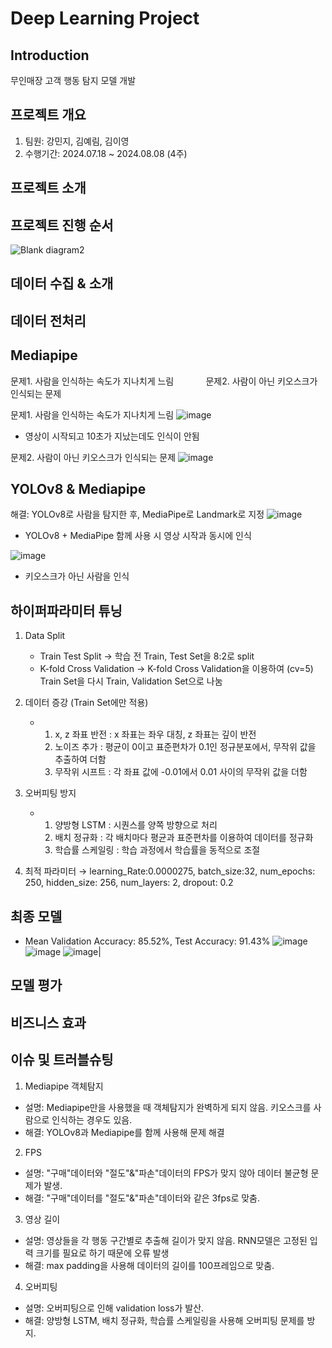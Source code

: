 # Deep Learning Project
Introduction
---
무인매장 고객 행동 탐지 모델 개발

프로젝트 개요
---
1. 팀원: 강민지, 김예림, 김이영
2. 수행기간: 2024.07.18 ~ 2024.08.08 (4주)
   
프로젝트 소개
---

프로젝트 진행 순서
---
![Blank diagram2](https://github.com/user-attachments/assets/28f462b8-b19d-43b9-8eb0-2adf7e18ae26)

데이터 수집 & 소개
---

데이터 전처리
---

Mediapipe
---
문제1. 사람을 인식하는 속도가 지나치게 느림&nbsp;&nbsp;&nbsp;&nbsp;&nbsp;&nbsp;&nbsp;&nbsp;&nbsp;&nbsp;&nbsp;&nbsp;&nbsp;문제2. 사람이 아닌 키오스크가 인식되는 문제




문제1. 사람을 인식하는 속도가 지나치게 느림
![image](https://github.com/user-attachments/assets/68ff6e6c-a25f-41b5-a823-77f5e7b9167f)
- 영상이 시작되고 10초가 지났는데도 인식이 안됨
  
문제2. 사람이 아닌 키오스크가 인식되는 문제
![image](https://github.com/user-attachments/assets/9fcdbce1-6889-42a4-8d8e-9069471f0e95)

YOLOv8 & Mediapipe
---
해결:  YOLOv8로 사람을 탐지한 후, MediaPipe로 Landmark로 지정
![image](https://github.com/user-attachments/assets/77779b92-5a5a-4352-8814-ff417703d1d0)
- YOLOv8 + MediaPipe 함께 사용 시 영상 시작과 동시에 인식

![image](https://github.com/user-attachments/assets/cce2ec79-959b-4fa5-b633-82bdcf554b7c)
- 키오스크가 아닌 사람을 인식

하이퍼파라미터 튜닝
---
1. Data Split
   - Train Test Split → 학습 전 Train, Test Set을 8:2로 split
   - K-fold Cross Validation → K-fold Cross Validation을 이용하여 (cv=5) Train Set을 다시 Train, Validation Set으로 나눔

2. 데이터 증강 (Train Set에만 적용)
   - 1. x, z 좌표 반전 : x 좌표는 좌우 대칭, z 좌표는 깊이 반전
     2. 노이즈 추가 : 평균이 0이고 표준편차가 0.1인 정규분포에서, 무작위 값을 추출하여 더함
     3. 무작위 시프트 : 각 좌표 값에 -0.01에서 0.01 사이의 무작위 값을 더함

3. 오버피팅 방지
   - 1. 양방형 LSTM : 시퀀스를 양쪽 방향으로 처리
     2. 배치 정규화 : 각 배치마다 평균과 표준편차를 이용하여 데이터를 정규화
     3. 학습률 스케일링 : 학습 과정에서 학습률을 동적으로 조절

4. 최적 파라미터 → learning_Rate:0.0000275, batch_size:32,  num_epochs: 250, hidden_size: 256, num_layers: 2, dropout: 0.2

최종 모델
---
- Mean Validation Accuracy: 85.52%, Test Accuracy: 91.43%
![image](https://github.com/user-attachments/assets/1801e892-b9f8-43a0-b26c-4c312160d079) ![image](https://github.com/user-attachments/assets/3b8783a5-9ad7-4603-9647-1d512ec98625) ![image](https://github.com/user-attachments/assets/dea921a9-2b0f-483c-9943-13fba02bda3d)|

모델 평가
---

비즈니스 효과
---

이슈 및 트러블슈팅
---
01. Mediapipe 객체탐지
   - 설명: Mediapipe만을 사용했을 때 객체탐지가 완벽하게 되지 않음. 키오스크를 사람으로 인식하는 경우도 있음.
   - 해결: YOLOv8과 Mediapipe를 함께 사용해 문제 해결
02. FPS
   - 설명: "구매"데이터와 "절도"&"파손"데이터의 FPS가 맞지 않아 데이터 불균형 문제가 발생.
   - 해결: "구매"데이터를 "절도"&"파손"데이터와 같은 3fps로 맞춤.  
03. 영상 길이
   - 설명: 영상들을 각 행동 구간별로 추출해 길이가 맞지 않음. RNN모델은 고정된 입력 크기를 필요로 하기 때문에 오류 발생
   - 해결: max padding을 사용해 데이터의 길이를 100프레임으로 맞춤. 
04. 오버피팅
   - 설명: 오버피팅으로 인해 validation loss가 발산.
   - 해결: 양방형 LSTM, 배치 정규화, 학습률 스케일링을 사용해 오버피팅 문제를 방지.
